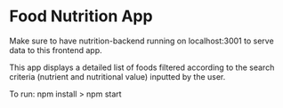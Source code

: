 # Food Nutrition App

Make sure to have nutrition-backend running on localhost:3001 to serve data to this frontend app.

This app displays a detailed list of foods filtered according to the search criteria (nutrient and nutritional value) inputted by the user.

To run:
npm install > npm start
